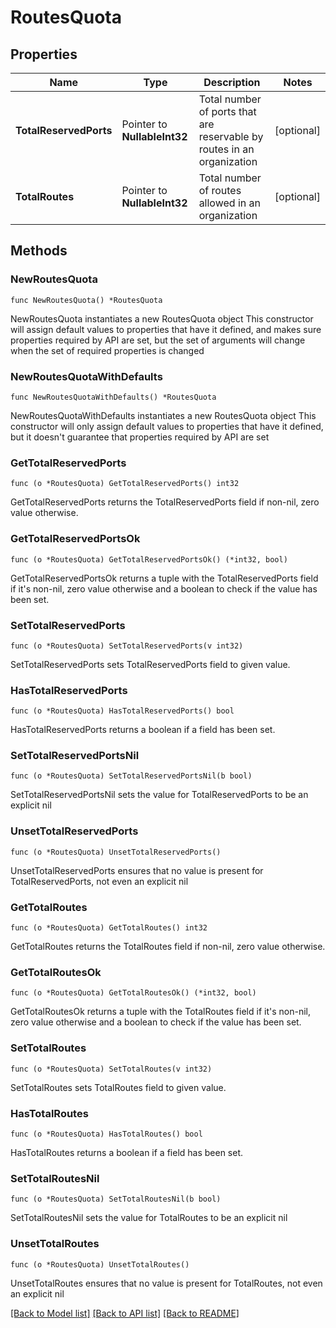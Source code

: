 # RoutesQuota

## Properties

Name | Type | Description | Notes
------------ | ------------- | ------------- | -------------
**TotalReservedPorts** | Pointer to **NullableInt32** | Total number of ports that are reservable by routes in an organization | [optional] 
**TotalRoutes** | Pointer to **NullableInt32** | Total number of routes allowed in an organization | [optional] 

## Methods

### NewRoutesQuota

`func NewRoutesQuota() *RoutesQuota`

NewRoutesQuota instantiates a new RoutesQuota object
This constructor will assign default values to properties that have it defined,
and makes sure properties required by API are set, but the set of arguments
will change when the set of required properties is changed

### NewRoutesQuotaWithDefaults

`func NewRoutesQuotaWithDefaults() *RoutesQuota`

NewRoutesQuotaWithDefaults instantiates a new RoutesQuota object
This constructor will only assign default values to properties that have it defined,
but it doesn't guarantee that properties required by API are set

### GetTotalReservedPorts

`func (o *RoutesQuota) GetTotalReservedPorts() int32`

GetTotalReservedPorts returns the TotalReservedPorts field if non-nil, zero value otherwise.

### GetTotalReservedPortsOk

`func (o *RoutesQuota) GetTotalReservedPortsOk() (*int32, bool)`

GetTotalReservedPortsOk returns a tuple with the TotalReservedPorts field if it's non-nil, zero value otherwise
and a boolean to check if the value has been set.

### SetTotalReservedPorts

`func (o *RoutesQuota) SetTotalReservedPorts(v int32)`

SetTotalReservedPorts sets TotalReservedPorts field to given value.

### HasTotalReservedPorts

`func (o *RoutesQuota) HasTotalReservedPorts() bool`

HasTotalReservedPorts returns a boolean if a field has been set.

### SetTotalReservedPortsNil

`func (o *RoutesQuota) SetTotalReservedPortsNil(b bool)`

 SetTotalReservedPortsNil sets the value for TotalReservedPorts to be an explicit nil

### UnsetTotalReservedPorts
`func (o *RoutesQuota) UnsetTotalReservedPorts()`

UnsetTotalReservedPorts ensures that no value is present for TotalReservedPorts, not even an explicit nil
### GetTotalRoutes

`func (o *RoutesQuota) GetTotalRoutes() int32`

GetTotalRoutes returns the TotalRoutes field if non-nil, zero value otherwise.

### GetTotalRoutesOk

`func (o *RoutesQuota) GetTotalRoutesOk() (*int32, bool)`

GetTotalRoutesOk returns a tuple with the TotalRoutes field if it's non-nil, zero value otherwise
and a boolean to check if the value has been set.

### SetTotalRoutes

`func (o *RoutesQuota) SetTotalRoutes(v int32)`

SetTotalRoutes sets TotalRoutes field to given value.

### HasTotalRoutes

`func (o *RoutesQuota) HasTotalRoutes() bool`

HasTotalRoutes returns a boolean if a field has been set.

### SetTotalRoutesNil

`func (o *RoutesQuota) SetTotalRoutesNil(b bool)`

 SetTotalRoutesNil sets the value for TotalRoutes to be an explicit nil

### UnsetTotalRoutes
`func (o *RoutesQuota) UnsetTotalRoutes()`

UnsetTotalRoutes ensures that no value is present for TotalRoutes, not even an explicit nil

[[Back to Model list]](../README.md#documentation-for-models) [[Back to API list]](../README.md#documentation-for-api-endpoints) [[Back to README]](../README.md)


